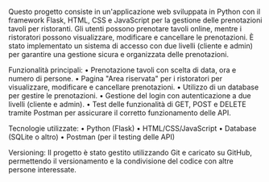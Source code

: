 Questo progetto consiste in un'applicazione web sviluppata in Python con il framework Flask, HTML, CSS e JavaScript per la gestione delle prenotazioni tavoli per ristoranti. Gli utenti possono prenotare tavoli online, mentre i ristoratori possono visualizzare, modificare e cancellare le prenotazioni. È stato implementato un sistema di accesso con due livelli (cliente e admin) per garantire una gestione sicura e organizzata delle prenotazioni.

Funzionalità principali:
    • Prenotazione tavoli con scelta di data, ora e numero di persone.
    • Pagina "Area riservata" per i ristoratori per visualizzare, modificare e cancellare prenotazioni.
    • Utilizzo di un database per gestire le prenotazioni.
    • Gestione del login con autenticazione a due livelli (cliente e admin).
    • Test delle funzionalità di GET, POST e DELETE tramite Postman per assicurare il corretto funzionamento delle API.

Tecnologie utilizzate:
    • Python (Flask)
    • HTML/CSS/JavaScript
    • Database (SQLite o altro)
    • Postman (per il testing delle API)

Versioning: Il progetto è stato gestito utilizzando Git e caricato su GitHub, permettendo il versionamento e la condivisione del codice con altre persone interessate.
